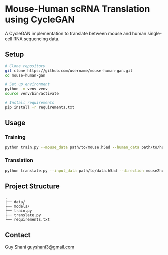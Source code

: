 # Mouse-Human scRNA Translation using CycleGAN

A CycleGAN implementation to translate between mouse and human single-cell RNA sequencing data.

## Setup

```bash
# Clone repository
git clone https://github.com/username/mouse-human-gan.git
cd mouse-human-gan

# Set up environment
python -m venv venv
source venv/bin/activate

# Install requirements
pip install -r requirements.txt
```

## Usage

### Training
```bash
python train.py --mouse_data path/to/mouse.h5ad --human_data path/to/human.h5ad
```

### Translation
```bash
python translate.py --input_data path/to/data.h5ad --direction mouse2human
```

## Project Structure
```
.
├── data/
├── models/
├── train.py
├── translate.py
└── requirements.txt
```

## Contact
Guy Shani guyshani3@gmail.com